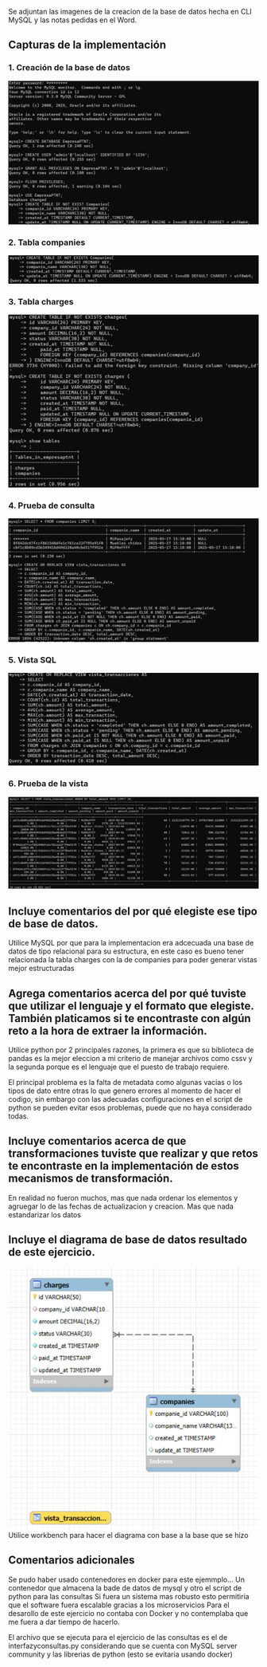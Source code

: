 Se adjuntan las imagenes de la creacion de la base de datos hecha en CLI MySQL
y las notas pedidas en el Word.

## Capturas de la implementación

### 1. Creación de la base de datos
![Creacion de la Base de DAtos](imagenes/Creacion.jpeg)

### 2. Tabla companies
![creacion de la tabla companies](imagenes/companies.jpeg)

### 3. Tabla charges
![Creacion de la tabla charges](imagenes/charges.jpeg)

### 4. Prueba de consulta
![Prueba de la base de datos con consulta sencilla](imagenes/prueba.jpeg)

### 5. Vista SQL
![Creacion de la vista](imagenes/vista.jpeg)

### 6. Prueba de la vista
![Prueba de la vista](imagenes/pruebavista.jpeg)

## Incluye comentarios del por qué elegiste ese tipo de base de datos.

Utilice MySQL por que para la implementacion era adcecuada una base de datos de tipo relacional para su estructura, en este caso es bueno tener relacionada la tabla charges con la de companies para poder generar vistas mejor estructuradas

## Agrega comentarios acerca del por qué tuviste que utilizar el lenguaje y el formato que elegiste. También platicamos si te encontraste con algún reto a la hora de extraer la información.

Utilice python por 2 principales razones, la primera es que su biblioteca de pandas es la mejor eleccion a mi criterio de manejar archivos como cssv
y la segunda porque es el lenguaje que el puesto de trabajo requiere.

El principal problema es  la falta de metadata como algunas vacias o los tipos de dato entre otras lo que genero errores al momento de hacer el codigo, sin embargo con las adecuadas configuraciones en el script de python se pueden evitar esos problemas, puede que no haya considerado todas.

## Incluye comentarios acerca de que transformaciones tuviste que realizar y que retos te encontraste en la implementación de estos mecanismos de transformación.

En realidad no fueron muchos, mas que nada ordenar los elementos y agruegar lo de las fechas de actualizacion y creacion. Mas que nada estandarizar los datos 

## Incluye el diagrama de base de datos resultado de este ejercicio.

![Diagrama](imagenes/diagrama.jpeg)
Utilice workbench para hacer el diagrama con base a la base que se hizo


## Comentarios adicionales

Se pudo haber usado contenedores en docker para este ejemmplo...
Un contenedor que almacena la bade de datos de mysql y otro el script de python para las consultas
Si fuera un sistema mas robusto esto permitiria que el software fuera escalable gracias a los microservicios
Para el desarollo de este ejercicio no contaba con Docker y no contemplaba que me fuera a dar tiempo de hacerlo.

El archivo que se ejecuta para el ejercicio de las consultas es el de interfazyconsultas.py considerando que se cuenta con MySQL server community y las librerias de python (esto se evitaria usando docker)

